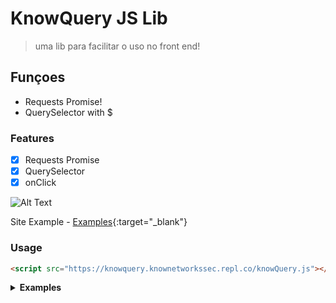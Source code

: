 # KnowQuery JS Lib 

> uma lib para facilitar o uso no front end!

## **Funçoes**
* Requests Promise!
* QuerySelector with $

### Features

- [x] Requests Promise
- [x] QuerySelector
- [x] onClick

![Alt Text](https://i.imgur.com/OG7q05G.gif)

Site Example - [Examples](https://knowquery.knownetworkssec.repl.co/examples){:target="_blank"}

### Usage

```html
<script src="https://knowquery.knownetworkssec.repl.co/knowQuery.js"></script>
```

<details><summary><b>Examples</b></summary>

```js
(async() => {
	const response = await $.get({
		url: 'https://www.proxyscan.io/api/proxy?port=80&level=elite',
		method: "GET",
		headers: {
			'Content-Type': 'application/json'
		}
	});
	$('body').innerHTML = `<p>${response[0].Ip}:${response[0].Port}</p>`;
	$('p').on('click', () => {
		alert('knowQuery');
	});
})();
```
  
</details>
